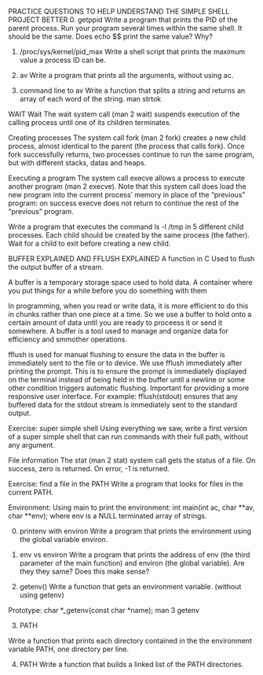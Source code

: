 PRACTICE QUESTIONS TO HELP UNDERSTAND THE SIMPLE SHELL PROJECT BETTER
0. getppid
Write a program that prints the PID of the parent process. Run your program several times within the same shell. It should be the same. Does echo $$ print the same value? Why?

1. /proc/sys/kernel/pid_max
Write a shell script that prints the maximum value a process ID can be.

0. av
Write a program that prints all the arguments, without using ac.

2. command line to av
Write a function that splits a string and returns an array of each word of the string.
man strtok

WAIT
Wait
The wait system call (man 2 wait) suspends execution of the calling process until one of its children terminates.

Creating processes
The system call fork (man 2 fork) creates a new child process, almost identical to the parent (the process that calls fork). Once fork successfully returns, two processes continue to run the same program, but with different stacks, datas and heaps.

Executing a program
The system call execve allows a process to execute another program (man 2 execve). Note that this system call does load the new program into the current process’ memory in place of the “previous” program: on success execve does not return to continue the rest of the “previous” program.

Write a program that executes the command ls -l /tmp in 5 different child processes. Each child should be created by the same process (the father). Wait for a child to exit before creating a new child.

BUFFER EXPLAINED AND FFLUSH EXPLAINED
A function in C
Used to flush the output buffer of a stream.

A buffer is a temporary storage space used to hold data.
A container where you put things for a while before you do something with them

In programming, when you read or write data, it is more efficient to do this in chunks rather than one piece at a time.
So we use a buffer to hold onto a certain amount of  data until you are ready to proceess it or send it somewhere.
A buffer is a tool used to manage and organize data for efficiency and smmother operations.

fflush is used for manual flushing to ensure the data in the buffer is immediately sent to the file or to device.
We use fflush immediately after printing the prompt. This is to ensure the prompt is immediately displayed on the terminal instead of being held in the buffer until a newline or some other condition triggers automatic flushing.
Important for providing a more responsive user interface.
For example:  fflush(stdout) ensures that any buffered data for the stdout stream is immediately sent to the standard output.


Exercise: super simple shell
Using everything we saw, write a first version of a super simple shell that can run commands with their full path, without any argument.


File information
The stat (man 2 stat) system call gets the status of a file. On success, zero is returned. On error, -1 is returned.

Exercise: find a file in the PATH
Write a program that looks for files in the current PATH.

Environment:
Using main to print the environment:  int main(int ac, char **av, char **env);
where env is a NULL terminated array of strings.

0. printenv with environ
Write a program that prints the environment using the global variable environ.


1. env vs environ
Write a program that prints the address of env (the third parameter of the main function) and environ (the global variable). Are they they same? Does this make sense?

2. getenv()
Write a function that gets an environment variable. (without using getenv)

Prototype: char *_getenv(const char *name);
man 3 getenv

3. PATH

Write a function that prints each directory contained in the the environment variable PATH, one directory per line.


4. PATH
Write a function that builds a linked list of the PATH directories.
